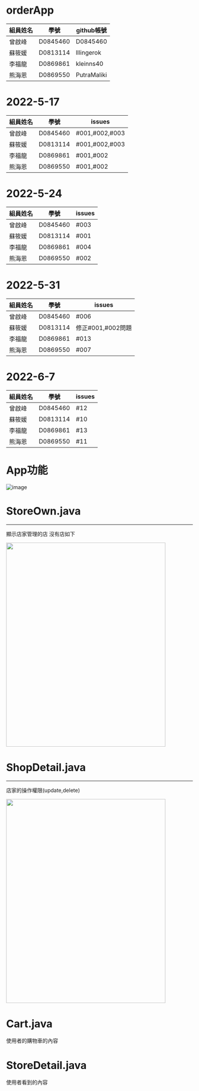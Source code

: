 # orderApp

  組員姓名  |  學號  | github帳號
 --------- | ------ | ---------
  曾啟峰   | D0845460| D0845460
  蘇筱媛   | D0813114| lllingerok
  李福龍   | D0869861|kleinns40
  熊海恩   | D0869550| PutraMaliki
  
  
# 2022-5-17
 組員姓名  |  學號  | issues
 --------- | ------ | ---------
  曾啟峰   | D0845460| #001,#002,#003
  蘇筱媛   | D0813114| #001,#002,#003
  李福龍   | D0869861| #001,#002
  熊海恩   | D0869550| #001,#002

# 2022-5-24
 組員姓名  |  學號  | issues
 --------- | ------ | ---------
  曾啟峰   | D0845460| #003
  蘇筱媛   | D0813114| #001
  李福龍   | D0869861| #004
  熊海恩   | D0869550| #002
  
  
  # 2022-5-31
 組員姓名  |  學號  | issues
 --------- | ------ | ---------
  曾啟峰   | D0845460| #006
  蘇筱媛   | D0813114| 修正#001,#002問題
  李福龍   | D0869861| #013
  熊海恩   | D0869550| #007
  
   # 2022-6-7
 組員姓名  |  學號  | issues
 --------- | ------ | ---------
  曾啟峰   | D0845460| #12
  蘇筱媛   | D0813114| #10
  李福龍   | D0869861| #13
  熊海恩   | D0869550| #11
  
  # App功能
![image](https://user-images.githubusercontent.com/71805938/175765504-76fc9a40-73c4-43ee-a1eb-8dcaac59829c.png)

  # StoreOwn.java
  ---------------------------
  顯示店家管理的店 
  沒有店如下
  
  <img src="https://user-images.githubusercontent.com/71805938/171986687-dd1892d0-e8f7-4e27-aede-40b1ead0ebfc.png" width=430 height=550/>
  
  # ShopDetail.java
  --------------------------
  店家的操作權限(update,delete)
  
 <img src="https://user-images.githubusercontent.com/71805938/171989771-2ba7e362-ee2a-4e2a-9b42-3c6927b3c2ee.png" width=430 height=550/>
 
 # Cart.java
 使用者的購物車的內容

# StoreDetail.java
使用者看到的內容
